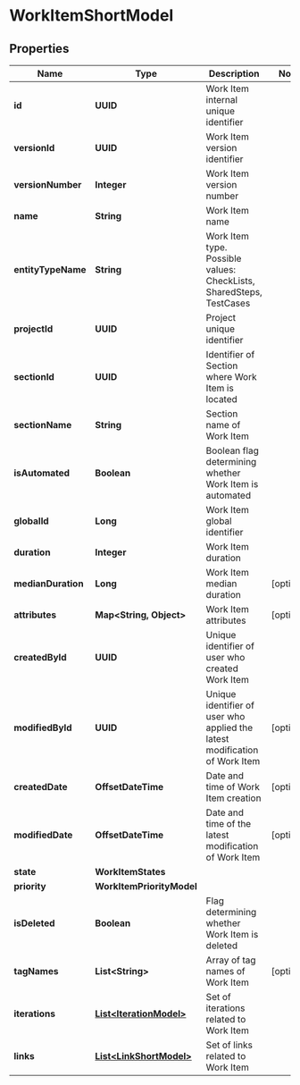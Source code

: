 

# WorkItemShortModel


## Properties

| Name | Type | Description | Notes |
|------------ | ------------- | ------------- | -------------|
|**id** | **UUID** | Work Item internal unique identifier |  |
|**versionId** | **UUID** | Work Item version identifier |  |
|**versionNumber** | **Integer** | Work Item version number |  |
|**name** | **String** | Work Item name |  |
|**entityTypeName** | **String** | Work Item type. Possible values: CheckLists, SharedSteps, TestCases |  |
|**projectId** | **UUID** | Project unique identifier |  |
|**sectionId** | **UUID** | Identifier of Section where Work Item is located |  |
|**sectionName** | **String** | Section name of Work Item |  |
|**isAutomated** | **Boolean** | Boolean flag determining whether Work Item is automated |  |
|**globalId** | **Long** | Work Item global identifier |  |
|**duration** | **Integer** | Work Item duration |  |
|**medianDuration** | **Long** | Work Item median duration |  [optional] |
|**attributes** | **Map&lt;String, Object&gt;** | Work Item attributes |  [optional] |
|**createdById** | **UUID** | Unique identifier of user who created Work Item |  |
|**modifiedById** | **UUID** | Unique identifier of user who applied the latest modification of Work Item |  [optional] |
|**createdDate** | **OffsetDateTime** | Date and time of Work Item creation |  [optional] |
|**modifiedDate** | **OffsetDateTime** | Date and time of the latest modification of Work Item |  [optional] |
|**state** | **WorkItemStates** |  |  |
|**priority** | **WorkItemPriorityModel** |  |  |
|**isDeleted** | **Boolean** | Flag determining whether Work Item is deleted |  |
|**tagNames** | **List&lt;String&gt;** | Array of tag names of Work Item |  [optional] |
|**iterations** | [**List&lt;IterationModel&gt;**](IterationModel.md) | Set of iterations related to Work Item |  |
|**links** | [**List&lt;LinkShortModel&gt;**](LinkShortModel.md) | Set of links related to Work Item |  |



